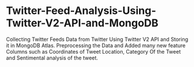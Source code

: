 # Twitter-Feed-Analysis-Using-Twitter-V2-API-and-MongoDB
Collecting Twitter Feeds Data from Twitter Using Twitter V2 API and Storing it in MongoDB Atlas. Preprocessing the Data and Added many new feature Columns such as Coordinates of Tweet Location, Category Of the Tweet and Sentimental analysis of the tweet. 
